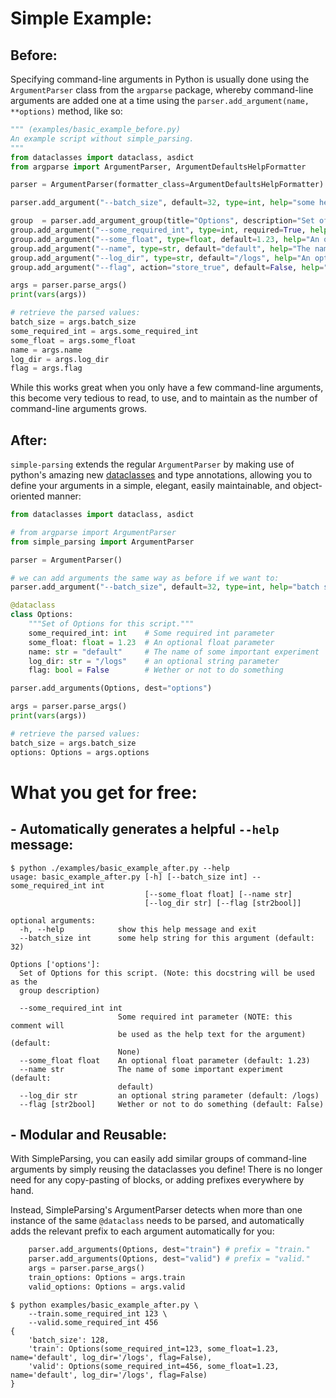 # Simple Example:
## Before:
Specifying command-line arguments in Python is usually done using the `ArgumentParser` class from the  `argparse` package, whereby command-line arguments are added one at a time using the `parser.add_argument(name, **options)` method, like so:

```python
""" (examples/basic_example_before.py)
An example script without simple_parsing.
"""
from dataclasses import dataclass, asdict
from argparse import ArgumentParser, ArgumentDefaultsHelpFormatter

parser = ArgumentParser(formatter_class=ArgumentDefaultsHelpFormatter)

parser.add_argument("--batch_size", default=32, type=int, help="some help string for this argument")

group  = parser.add_argument_group(title="Options", description="Set of Options for this script")
group.add_argument("--some_required_int", type=int, required=True, help="Some required int parameter")
group.add_argument("--some_float", type=float, default=1.23, help="An optional float parameter")
group.add_argument("--name", type=str, default="default", help="The name of some important experiment")
group.add_argument("--log_dir", type=str, default="/logs", help="An optional string parameter")
group.add_argument("--flag", action="store_true", default=False, help="Wether or not to do something")

args = parser.parse_args()
print(vars(args))

# retrieve the parsed values:
batch_size = args.batch_size
some_required_int = args.some_required_int
some_float = args.some_float
name = args.name
log_dir = args.log_dir
flag = args.flag
```

While this works great when you only have a few command-line arguments, this become very tedious to read, to use, and to maintain as the number of command-line arguments grows.

## After:

`simple-parsing` extends the regular `ArgumentParser` by making use of python's amazing new [dataclasses](https://docs.python.org/3/library/dataclasses.html) and type annotations, allowing you to define your arguments in a simple, elegant, easily maintainable, and object-oriented manner:

```python
from dataclasses import dataclass, asdict

# from argparse import ArgumentParser
from simple_parsing import ArgumentParser

parser = ArgumentParser()

# we can add arguments the same way as before if we want to:
parser.add_argument("--batch_size", default=32, type=int, help="batch size")

@dataclass
class Options:
    """Set of Options for this script."""
    some_required_int: int    # Some required int parameter
    some_float: float = 1.23  # An optional float parameter
    name: str = "default"     # The name of some important experiment   
    log_dir: str = "/logs"    # an optional string parameter
    flag: bool = False        # Wether or not to do something

parser.add_arguments(Options, dest="options")

args = parser.parse_args()
print(vars(args))

# retrieve the parsed values:
batch_size = args.batch_size
options: Options = args.options
```

# What you get for free:

## - Automatically generates a helpful `--help` message:
```console
$ python ./examples/basic_example_after.py --help
usage: basic_example_after.py [-h] [--batch_size int] --some_required_int int
                              [--some_float float] [--name str]
                              [--log_dir str] [--flag [str2bool]]

optional arguments:
  -h, --help            show this help message and exit
  --batch_size int      some help string for this argument (default: 32)

Options ['options']:
  Set of Options for this script. (Note: this docstring will be used as the
  group description)

  --some_required_int int
                        Some required int parameter (NOTE: this comment will
                        be used as the help text for the argument) (default:
                        None)
  --some_float float    An optional float parameter (default: 1.23)
  --name str            The name of some important experiment (default:
                        default)
  --log_dir str         an optional string parameter (default: /logs)
  --flag [str2bool]     Wether or not to do something (default: False)
```

## - Modular and Reusable:
With SimpleParsing, you can easily add similar groups of command-line arguments by simply reusing the dataclasses you define! There is no longer need for any copy-pasting of blocks, or adding prefixes everywhere by hand.

Instead, SimpleParsing's ArgumentParser detects when more than one instance of the same `@dataclass` needs to be parsed, and automatically adds the relevant prefix to each argument automatically for you:
```python
    parser.add_arguments(Options, dest="train") # prefix = "train."
    parser.add_arguments(Options, dest="valid") # prefix = "valid."
    args = parser.parse_args()
    train_options: Options = args.train
    valid_options: Options = args.valid
```
```console
$ python examples/basic_example_after.py \
    --train.some_required_int 123 \
    --valid.some_required_int 456
{
    'batch_size': 128,
    'train': Options(some_required_int=123, some_float=1.23, name='default', log_dir='/logs', flag=False),
    'valid': Options(some_required_int=456, some_float=1.23, name='default', log_dir='/logs', flag=False)
}
```
